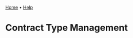 [Home](https://cityssm.github.io/sunrise-cms/)
•
[Help](https://cityssm.github.io/sunrice-cms/docs/)

# Contract Type Management
